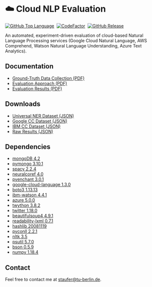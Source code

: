 # ☁️ Cloud NLP Evaluation
[![GitHub Top Language](https://img.shields.io/github/languages/top/dimitristaufer/Cloud-NLP-Evaluation)](https://github.com/dimitristaufer/Cloud-NLP-Evaluation)&nbsp;
[![CodeFactor](https://www.codefactor.io/repository/github/dimitristaufer/cloud-nlp-evaluation/badge/master)](https://www.codefactor.io/repository/github/dimitristaufer/cloud-nlp-evaluation/overview/master)&nbsp;
[![GitHub Release](https://img.shields.io/github/v/release/dimitristaufer/Cloud-NLP-Evaluation)](https://github.com/dimitristaufer/Cloud-NLP-Evaluation)

An automated, experiment-driven evaluation of cloud-based Natural Language Processing services (Google Cloud Natural Language, AWS Comprehend, Watson Natural Language Understanding, Azure Text Analytics).

## Documentation

* [Ground-Truth Data Collection (PDF)](https://google.com)
* [Evaluation Approach (PDF)](https://google.com)
* [Evaluation Results (PDF)](https://google.com)

## Downloads

* [Universal NER Dataset (JSON)](https://github.com/dimitristaufer/Cloud-NLP-Evaluation/releases/download/v1.0/NER.json.gz)
* [Google CC Dataset (JSON)](https://github.com/dimitristaufer/Cloud-NLP-Evaluation/releases/download/v1.0/CC_Google.json.gz)
* [IBM CC Dataset (JSON)](https://github.com/dimitristaufer/Cloud-NLP-Evaluation/releases/download/v1.0/CC_IBM.json.gz)
* [Raw Results (JSON)](https://github.com/dimitristaufer/Cloud-NLP-Evaluation/releases/download/v1.0/Raw_Evaluation_Results.zip)

## Dependencies

* [mongoDB 4.2](https://www.mongodb.com)
* [pymongo 3.10.1](https://pypi.org/project/pymongo/)
* [spacy 2.2.4](https://pypi.org/project/spacy/)
* [neuralcoref 4.0](https://pypi.org/project/neuralcoref/)
* [pyenchant 3.0.1](https://pypi.org/project/pyenchant/)
* [google-cloud-language 1.3.0](https://pypi.org/project/google-cloud-language/)
* [boto3 1.13.13](https://pypi.org/project/boto3/)
* [ibm-watson 4.4.1](https://pypi.org/project/ibm-watson/)
* [azure 5.0.0](https://pypi.org/project/azure/)
* [twython 3.8.2](https://pypi.org/project/twython/)
* [twitter 1.18.0](https://pypi.org/project/twitter/)
* [beautifulsoup4 4.9.1](https://pypi.org/project/beautifulsoup4/)
* [readability-lxml 0.7.1](https://pypi.org/project/readability-lxml/)
* [hashlib 20081119](https://pypi.org/project/hashlib/)
* [pyconll 2.2.1](https://pypi.org/project/pyconll/)
* [nltk 3.5](https://pypi.org/project/nltk/)
* [psutil 5.7.0](https://pypi.org/project/psutil/)
* [bson 0.5.9](https://pypi.org/project/bson/)
* [numpy 1.18.4](https://pypi.org/project/numpy/)

## Contact

Feel free to contact me at [staufer@tu-berlin.de](mailto:staufer@tu-berlin.de).
